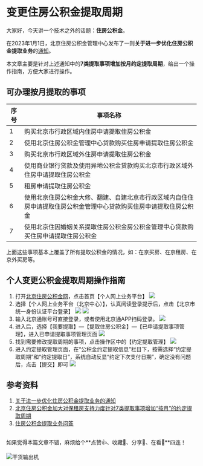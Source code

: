 # 变更住房公积金提取周期

大家好，今天讲一个技术之外的话题：**住房公积金**。

在2023年1月1日，北京住房公积金管理中心发布了一则**关于进一步优化住房公积金提取业务**的[通知](http://gjj.beijing.gov.cn/web/zwgk61/_300587/_300704/zfgjjgjzc/326009444/index.html)。

本文章主要是针对上述通知中的**7类提取事项增加按月约定提取周期**，给出一个操作指南，方便大家进行操作。

## 可办理按月提取的事项

|  序号   | 事项名称  |
|  ---  | ---  |
| 1  |  购买北京市行政区域内住房申请提取住房公积金 |
| 2  | 使用北京住房公积金管理中心贷款购买住房申请提取住房公积金 |
| 3  |  购买北京市行政区域外住房申请提取住房公积金 |
| 4  | 使用商业银行贷款及使用异地公积金贷款购买北京市行政区域外住房申请提取住房公积金 |
| 5  |  租房申请提取住房公积金 |
| 6  | 使用北京住房公积金大修、翻建、自建北京市行政区域内自住住房申请提取住房公积金管理中心贷款购买住房申请提取住房公积金 |
| 7  | 使用北京住因婚姻关系提取住房公积金房公积金管理中心贷款购买住房申请提取住房公积金 |

上面这些事项基本上覆盖了所有提取公积金的情况，如：在京买房、在京租房、在京外买房等。

## 个人变更公积金提取周期操作指南

1. 打开[北京住房公积金网](http://gjj.beijing.gov.cn)，点击首页【个人网上业务平台】
   ![](https://img.zhangpeng.site/2023/2/12/1.png)
2. 选择【个人网上业务平台（北京中心）】，认真阅读登录提示后，点击【北京市统一身份认证平台登录】
   ![](https://img.zhangpeng.site/2023/2/12/2.png)
   ![](https://img.zhangpeng.site/2023/2/12/3.png)
3. 输入北京通账号可直接登录，或者使用北京通APP扫码登录。
   ![](https://img.zhangpeng.site/2023/2/12/4.png)
4. 进入后，选择【我要提取】—【提取住房公积金】—【已申请提取事项管理】，进入已申请提取事项管理页面
   ![](https://img.zhangpeng.site/2023/2/12/5.png)
5. 找到需要修改提取周期的事项，点击操作区中的【约定提取管理】
   ![](https://img.zhangpeng.site/2023/2/12/6.png)
6. 进入约定提取管理页面，在“公积金约定提取信息”栏目下，按需选择“约定提取周期”和“约定提取日”，系统自动反显“约定下次支付日期”，确定没有问题后，点击【提交】即可
   ![](https://img.zhangpeng.site/2023/2/12/7.png)

## 参考资料

1. [关于进一步优化住房公积金提取业务的通知](http://gjj.beijing.gov.cn/web/zwgk61/_300587/_300704/zfgjjgjzc/326009444/index.html)
2. [北京住房公积金加大对保租房支持力度针对7类提取事项增加“按月”的约定提取周期](http://gjj.beijing.gov.cn/web/zwgk61/xwdt/_300662/326009455/index.html)
3. [住房公积金提取业务问答](http://gjj.beijing.gov.cn/web/zwfw5/1747335/1747336/10903657/index.html)

##

如果觉得本篇文章不错，麻烦给个**点赞👍、收藏🌟、分享👊、在看👀**四连！

![干货输出机](https://img.zhangpeng.site/wechat/qrcode.jpg)
